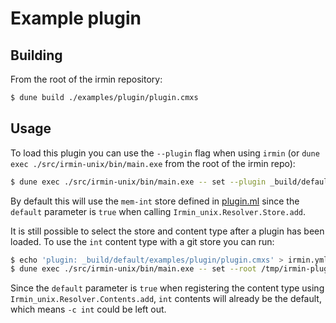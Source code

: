 # Example plugin

## Building

From the root of the irmin repository:

```sh
$ dune build ./examples/plugin/plugin.cmxs
```

## Usage

To load this plugin you can use the `--plugin` flag when using `irmin` (or
`dune exec ./src/irmin-unix/bin/main.exe` from the root of the irmin repo):

```sh
$ dune exec ./src/irmin-unix/bin/main.exe -- set --plugin _build/default/examples/plugin/plugin.cmxs a/b/c 123
```

By default this will use the `mem-int` store defined in [plugin.ml](https://github.com/mirage/irmin/blob/main/examples/plugin/plugin.ml)
since the `default` parameter is `true` when calling `Irmin_unix.Resolver.Store.add`.

It is still possible to select the store and content type after a plugin has
been loaded. To use the `int` content type with a git store you can run:

```sh
$ echo 'plugin: _build/default/examples/plugin/plugin.cmxs' > irmin.yml # Set the plugin in config file
$ dune exec ./src/irmin-unix/bin/main.exe -- set --root /tmp/irmin-plugin -s git -c int a/b/c 123
```

Since the `default` parameter is `true` when registering the content type using
`Irmin_unix.Resolver.Contents.add`, `int` contents will already be the default,
which means `-c int` could be left out.
